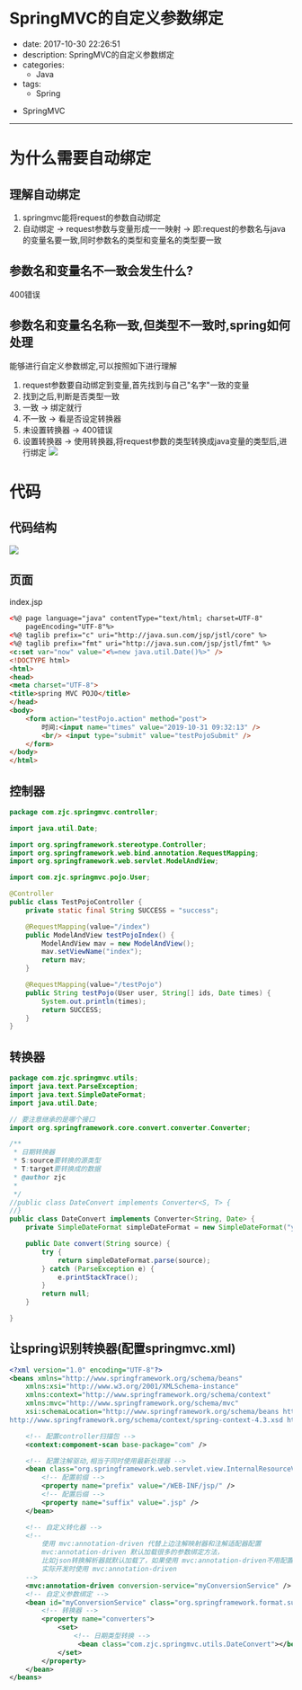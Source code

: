 #   SpringMVC的自定义参数绑定
+ date: 2017-10-30 22:26:51
+ description: SpringMVC的自定义参数绑定
+ categories:
  - Java
+ tags:
  - Spring
- SpringMVC
---
#   为什么需要自动绑定
##  理解自动绑定
1.  springmvc能将request的参数自动绑定
2.  自动绑定 -> request参数与变量形成一一映射 -> 即:request的参数名与java的变量名要一致,同时参数名的类型和变量名的类型要一致

##  参数名和变量名不一致会发生什么?
400错误

##  参数名和变量名名称一致,但类型不一致时,spring如何处理
能够进行自定义参数绑定,可以按照如下进行理解
1.  request参数要自动绑定到变量,首先找到与自己"名字"一致的变量
2.  找到之后,判断是否类型一致
3.  一致 -> 绑定就行
4.  不一致 -> 看是否设定转换器
5.  未设置转换器 -> 400错误
6.  设置转换器 -> 使用转换器,将request参数的类型转换成java变量的类型后,进行绑定
![](../images/springmvc/20191031003.png)

#	代码
##	代码结构
![](../images/springmvc/20191031001.png)

##	页面
index.jsp
```html
<%@ page language="java" contentType="text/html; charset=UTF-8"
	pageEncoding="UTF-8"%>
<%@ taglib prefix="c" uri="http://java.sun.com/jsp/jstl/core" %>
<%@ taglib prefix="fmt" uri="http://java.sun.com/jsp/jstl/fmt" %>
<c:set var="now" value="<%=new java.util.Date()%>" />
<!DOCTYPE html>
<html>
<head>
<meta charset="UTF-8">
<title>spring MVC POJO</title>
</head>
<body>
	<form action="testPojo.action" method="post">
		时间:<input name="times" value="2019-10-31 09:32:13" />
		<br/> <input type="submit" value="testPojoSubmit" />
	</form>
</body>
</html>
```

##	控制器
```java
package com.zjc.springmvc.controller;

import java.util.Date;

import org.springframework.stereotype.Controller;
import org.springframework.web.bind.annotation.RequestMapping;
import org.springframework.web.servlet.ModelAndView;

import com.zjc.springmvc.pojo.User;

@Controller
public class TestPojoController {
	private static final String SUCCESS = "success";

	@RequestMapping(value="/index")
	public ModelAndView testPojoIndex() {
		ModelAndView mav = new ModelAndView();
		mav.setViewName("index");
		return mav;
	}

	@RequestMapping(value="/testPojo")
	public String testPojo(User user, String[] ids, Date times) {
		System.out.println(times);
		return SUCCESS;
	}
}

```

##	转换器
```java
package com.zjc.springmvc.utils;
import java.text.ParseException;
import java.text.SimpleDateFormat;
import java.util.Date;

// 要注意继承的是哪个接口
import org.springframework.core.convert.converter.Converter;

/**
 * 日期转换器
 * S:source要转换的源类型
 * T:target要转换成的数据
 * @author zjc
 *
 */
//public class DateConvert implements Converter<S, T> {
//}
public class DateConvert implements Converter<String, Date> {
	private SimpleDateFormat simpleDateFormat = new SimpleDateFormat("yyyy-MM-dd HH:mm:ss");

	public Date convert(String source) {
		try {
			return simpleDateFormat.parse(source);
		} catch (ParseException e) {
			e.printStackTrace();
		}
		return null;
	}

}

```

##	让spring识别转换器(配置springmvc.xml)
```xml
<?xml version="1.0" encoding="UTF-8"?>
<beans xmlns="http://www.springframework.org/schema/beans"
	xmlns:xsi="http://www.w3.org/2001/XMLSchema-instance"
	xmlns:context="http://www.springframework.org/schema/context"
	xmlns:mvc="http://www.springframework.org/schema/mvc"
	xsi:schemaLocation="http://www.springframework.org/schema/beans http://www.springframework.org/schema/beans/spring-beans.xsd http://www.springframework.org/schema/context 
http://www.springframework.org/schema/context/spring-context-4.3.xsd http://www.springframework.org/schema/mvc http://www.springframework.org/schema/mvc/spring-mvc-4.3.xsd">

	<!-- 配置controller扫描包 -->
	<context:component-scan base-package="com" />

	<!-- 配置注解驱动,相当于同时使用最新处理器 -->
	<bean class="org.springframework.web.servlet.view.InternalResourceViewResolver">
		<!-- 配置前缀 -->
		<property name="prefix" value="/WEB-INF/jsp/" />
		<!-- 配置后缀 -->
		<property name="suffix" value=".jsp" />
	</bean>

	<!-- 自定义转化器 -->
	<!-- 
		使用 mvc:annotation-driven 代替上边注解映射器和注解适配器配置
	    mvc:annotation-driven 默认加载很多的参数绑定方法，
	    比如json转换解析器就默认加载了，如果使用 mvc:annotation-driven不用配置上边的RequestMappingHandlerMapping和RequestMappingHandlerAdapter
	    实际开发时使用 mvc:annotation-driven
	-->
	<mvc:annotation-driven conversion-service="myConversionService" />
	<!-- 自定义参数绑定 -->
	<bean id="myConversionService" class="org.springframework.format.support.FormattingConversionServiceFactoryBean">
		<!-- 转换器 -->
		<property name="converters">
			<set>
				<!-- 日期类型转换 -->
				 <bean class="com.zjc.springmvc.utils.DateConvert"></bean>
			</set>
		</property>
    </bean>
</beans>
```
